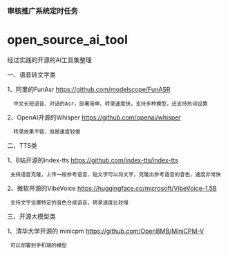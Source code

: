 ### 审核推广系统定时任务


# open_source_ai_tool
经过实践的开源的AI工具集整理

一、语音转文字类

1、阿里的FunAsr https://github.com/modelscope/FunASR

      中文长短语音、对话的Asr，部署简单、转录速度快，支持多种模型，还支持热词设置

2、OpenAI开源的Whisper https://github.com/openai/whisper

      转录效果不错，但是速度较慢

二、TTS类

1、B站开源的index-tts  https://github.com/index-tts/index-tts

     支持语音克隆，上传一段参考语音，贴文字可以将文字，克隆出参考语音的音色，速度非常快

2、微软开源的VibeVoice  https://huggingface.co/microsoft/VibeVoice-1.5B

     支持文字设置特定的音色合成语音，转录速度比较慢

三、开源大模型类

1、清华大学开源的 minicpm  https://github.com/OpenBMB/MiniCPM-V
     
     可以部署到手机端的模型


